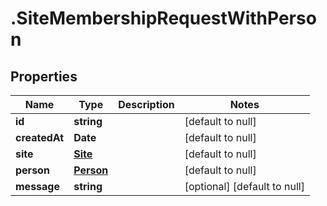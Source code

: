 # .SiteMembershipRequestWithPerson

## Properties
Name | Type | Description | Notes
------------ | ------------- | ------------- | -------------
**id** | **string** |  | [default to null]
**createdAt** | **Date** |  | [default to null]
**site** | [**Site**](Site.md) |  | [default to null]
**person** | [**Person**](Person.md) |  | [default to null]
**message** | **string** |  | [optional] [default to null]


